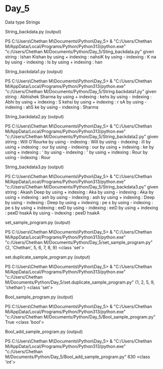 # Day_5
Data type Strings

String_backdata.py (output)

PS C:\Users\Chethan M\Documents\Python\Day_5> & "C:/Users/Chethan M/AppData/Local/Programs/Python/Python313/python.exe" "c:/Users/Chethan M/Documents/Python/Day_5/Sting_backdata.py"
given string : Ishan Kishan
by using + indexing : nahsiK
by using - indexing : K na
by using - indexing : Is
by using + indexing : han

String_backdata1.py (output)

PS C:\Users\Chethan M\Documents\Python\Day_5> & "C:/Users/Chethan M/AppData/Local/Programs/Python/Python313/python.exe" "c:/Users/Chethan M/Documents/Python/Day_5/String.backdata1.py"
given string : Abhishek Sharma
by using + indexing : kehs
by using - indexing : Abhi
by using + indexing : S kehsi
by using + indexing : r sA
by using - indexing : ahS ke
by using - indexing : Sharma

String_backdata2.py (output)

PS C:\Users\Chethan M\Documents\Python\Day_5> & "C:/Users/Chethan M/AppData/Local/Programs/Python/Python313/python.exe" "c:/Users/Chethan M/Documents/Python/Day_5/String_backdata2.py"
given string : Will O'Rourke
by using - indexing : Will
by using - indexing : ill
by using + indexing : our
by using - indexing : our
by using + indexing : ke
by using + indexing : '
by using - indexing : '
by using + indexing : Rour
by using - indexing : Rour

String_backdata3.py (output)

PS C:\Users\Chethan M\Documents\Python\Day_5> & "C:/Users/Chethan M/AppData/Local/Programs/Python/Python313/python.exe" "c:/Users/Chethan M/Documents/Python/Day_5/String_backdata3.py"
given string : Akash Deep
by using + indexing : Aka
by using - indexing : Aka
by using + indexing : ash
by using - indexing : ash
by using + indexing : Deep
by using - indexing : Deep
by using + indexing : pe s
by using - indexing : pe s
by using + indexing : eeD
by using - indexing : eeD
by using + indexing : peeD hsakA
by using - indexing : peeD hsakA

set_sample_program.py (output)

PS C:\Users\Chethan M\Documents\Python\Day_5> & "C:/Users/Chethan M/AppData/Local/Programs/Python/Python313/python.exe" "c:/Users/Chethan M/Documents/Python/Day_5/set_sample_program.py"
{2, 'Chethan', 5, 6, 7, 8, 9}
<class 'set'>

set.duplicate_sample_program.py (output)

PS C:\Users\Chethan M\Documents\Python\Day_5> & "C:/Users/Chethan M/AppData/Local/Programs/Python/Python313/python.exe" "c:/Users/Chethan M/Documents/Python/Day_5/set.duplicate_sample_program.py"
{1, 2, 5, 9, 'chethan'}
<class 'set'>

Bool_sample_program.py (output)

PS C:\Users\Chethan M\Documents\Python\Day_5> & "C:/Users/Chethan M/AppData/Local/Programs/Python/Python313/python.exe" "c:/Users/Chethan M/Documents/Python/Day_5/Bool_sample_program.py"
True
<class 'bool'>

Bool_add_sample_program.py (output)

PS C:\Users\Chethan M\Documents\Python\Day_5> & "C:/Users/Chethan M/AppData/Local/Programs/Python/Python313/python.exe" "c:/Users/Chethan M/Documents/Python/Day_5/Bool_add_sample_program.py"
630
<class 'int'>